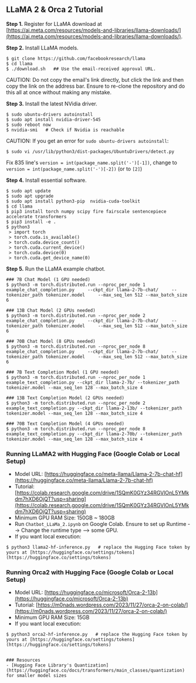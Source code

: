 ## LLaMA 2 & Orca 2 Tutorial


**Step 1.** Register for LLaMA download at [https://ai.meta.com/resources/models-and-libraries/llama-downloads/](https://ai.meta.com/resources/models-and-libraries/llama-downloads/).

**Step 2.** Install LLaMA models. 
```
$ git clone https://github.com/facebookresearch/llama
$ cd llama
$ ./download.sh   ## Use the email-received approval URL. 
```
CAUTION: Do not copy the email's link directly, but click the link and then copy the link on the address bar. Ensure to re-clone the repository and do this all at once without making any mistake. 

**Step 3.** Install the latest NVidia driver.
```
$ sudo ubuntu-drivers autoinstall
$ sudo apt install nvidia-driver-545
$ sudo reboot now
$ nvidia-smi   # Check if Nvidia is reachable
```

CAUTION: If you get an error for `sudo ubuntu-drivers autoinstall`:  
``` 
$ sudo vi /usr/lib/python3/dist-packages/UbuntuDrivers/detect.py
```
Fix  835 line's `version = int(package_name.split('-')[-1])`, change to `version = int(package_name.split('-')[-2])` (or to `[2]`)


**Step 4.** Install essential software.
```
$ sudo apt update
$ sudo apt upgrade
$ sudo apt install python3-pip  nvidia-cuda-toolkit
$ cd llama
$ pip3 install torch numpy scipy fire fairscale sentencepiece accelerate transformers
$ pip3 install -e .
$ python3
 > import torch
 > torch.cuda.is_available()
 > torch.cuda.device_count()
 > torch.cuda.current_device()
 > torch.cuda.device(0)
 > torch.cuda.get_device_name(0)
```

**Step 5.** Run the LLaMA example chatbot.
```
### 7B Chat Model (1 GPU needed)
$ python3 -m torch.distributed.run --nproc_per_node 1 example_chat_completion.py     --ckpt_dir llama-2-7b-chat/     --tokenizer_path tokenizer.model     --max_seq_len 512 --max_batch_size 6

### 13B Chat Model (2 GPUs needed)
$ python3 -m torch.distributed.run --nproc_per_node 2 example_chat_completion.py     --ckpt_dir llama-2-7b-chat/     --tokenizer_path tokenizer.model     --max_seq_len 512 --max_batch_size 6

### 70B Chat Model (8 GPUs needed)
$ python3 -m torch.distributed.run --nproc_per_node 8 example_chat_completion.py     --ckpt_dir llama-2-7b-chat/     --tokenizer_path tokenizer.model     --max_seq_len 512 --max_batch_size 6

### 7B Text Completion Model (1 GPU needed)
$ python3 -m torch.distributed.run --nproc_per_node 1 example_text_completion.py --ckpt_dir llama-2-7b/ --tokenizer_path tokenizer.model --max_seq_len 128 --max_batch_size 4

### 13B Text Completion Model (2 GPUs needed)
$ python3 -m torch.distributed.run --nproc_per_node 2 example_text_completion.py --ckpt_dir llama-2-13b/ --tokenizer_path tokenizer.model --max_seq_len 128 --max_batch_size 4

### 70B Text Completion Model (4 GPUs needed)
$ python3 -m torch.distributed.run --nproc_per_node 8 example_text_completion.py --ckpt_dir llama-2-70b/ --tokenizer_path tokenizer.model --max_seq_len 128 --max_batch_size 4
```


### Running LLaMA2 with Hugging Face (Google Colab or Local Setup)
- Model URL: [https://huggingface.co/meta-llama/Llama-2-7b-chat-hf](https://huggingface.co/meta-llama/Llama-2-7b-chat-hf)
- Tutorial: [https://colab.research.google.com/drive/1SQmK0GYz34RGVlOnL5YMkdm7hXD6OjQT?usp=sharing](https://colab.research.google.com/drive/1SQmK0GYz34RGVlOnL5YMkdm7hXD6OjQT?usp=sharing)
- Minimum GPU RAM Size: 150GB ~ 180GB
- Run `Chatbot_LLaMa_2.ipynb` on Google Colab. Ensure to set up Runtime --> Change the runtime type --> some GPU.
- If you want local execution:
```
$ python3 llama2-hf-inference.py   # replace the Hugging Face token by yours at [https://huggingface.co/settings/tokens](https://huggingface.co/settings/tokens)
```



### Running Orca2 with Hugging Face (Google Colab or Local Setup)
- Model URL: [https://huggingface.co/microsoft/Orca-2-13b](https://huggingface.co/microsoft/Orca-2-13b)
- Tutorial: [https://m0nads.wordpress.com/2023/11/27/orca-2-on-colab/](https://m0nads.wordpress.com/2023/11/27/orca-2-on-colab/)
- Minimum GPU RAM Size: 15GB
- If you want local execution:
```
$ python3 orca2-hf-inference.py   # replace the Hugging Face token by yours at [https://huggingface.co/settings/tokens](https://huggingface.co/settings/tokens)


### Resources
- [Hugging Face Library's Quantization](https://huggingface.co/docs/transformers/main_classes/quantization) for smaller model sizes
